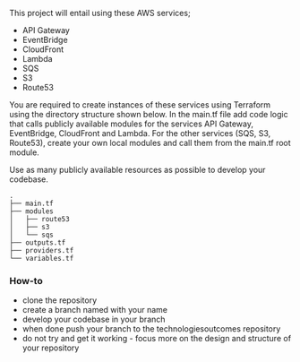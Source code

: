 This project will entail using these AWS services;

* API Gateway
* EventBridge
* CloudFront
* Lambda
* SQS
* S3
* Route53


You are required to create instances of these services using Terraform using the directory structure shown below. In the main.tf file add code logic that calls publicly available modules for the services API Gateway, EventBridge, CloudFront and Lambda. For the other services (SQS, S3, Route53), create your own local modules and call them from the main.tf root module.

Use as many publicly available resources as possible to develop your codebase. 

```
.
├── main.tf
├── modules
│   ├── route53
│   ├── s3
│   └── sqs
├── outputs.tf
├── providers.tf
└── variables.tf

```


### How-to

* clone the repository
* create a branch named with your name
* develop your codebase in your branch
* when done push your branch to the technologiesoutcomes repository
* do not try and get it working - focus more on the design and structure of your repository

